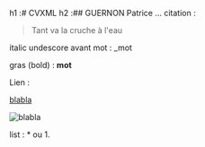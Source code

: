 

h1 :# CVXML
h2 :## GUERNON Patrice
...
citation : 
>
>Tant va la cruche à l'eau
>
>
>
>
italic undescore avant mot : _mot

gras (bold) : **mot**


Lien : 

[blabla](www://google.com)

![blabla](www://google.com)

list : *
 ou 
1.



